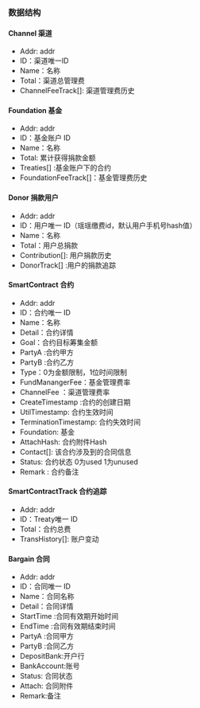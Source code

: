 

### 数据结构

#### Channel 渠道
  * Addr: addr
  * ID：渠道唯一ID
  * Name：名称
  * Total：渠道总管理费
  * ChannelFeeTrack[]: 渠道管理费历史

#### Foundation  基金
  * Addr: addr
  * ID：基金账户 ID
  * Name：名称
  * Total:    累计获得捐款金额
  * Treaties[] :基金账户下的合约  
  * FoundationFeeTrack[]：基金管理费历史

#### Donor 捐款用户
  * Addr: addr
  * ID：用户唯一 ID（瑶瑶缴费id，默认用户手机号hash值）  
  * Name：名称
  * Total：用户总捐款
  * Contribution[]: 用户捐款历史
  * DonorTrack[] :用户的捐款追踪 

#### SmartContract 合约
  * Addr: addr
  * ID：合约唯一 ID
  * Name：名称
  * Detail：合约详情
  * Goal：合约目标筹集金额
  * PartyA  :合约甲方
  * PartyB  :合约乙方
  * Type：0为金额限制，1位时间限制
  * FundManangerFee：基金管理费率
  * ChannelFee ：渠道管理费率
  * CreateTimestamp :合约的创建日期
  * UtilTimestamp: 合约生效时间
  * TerminationTimestamp: 合约失效时间
  * Foundation: 基金
  * AttachHash: 合约附件Hash
  * Contact[]:  该合约涉及到的合同信息
  * Status: 合约状态 0为used 1为unused
  * Remark  : 合约备注

#### SmartContractTrack 合约追踪
  * Addr: addr
  * ID：Treaty唯一 ID  
  * Total：合约总费
  * TransHistory[]: 账户变动  

#### Bargain 合同
  * Addr: addr
  * ID：合同唯一 ID  
  * Name：合同名称
  * Detail：合同详情
  * StartTime :合同有效期开始时间
  * EndTime :合同有效期结束时间
  * PartyA :合同甲方
  * PartyB :合同乙方
  * DepositBank:开户行
  * BankAccount:账号
  * Status: 合同状态
  * Attach: 合同附件  
  * Remark:备注
